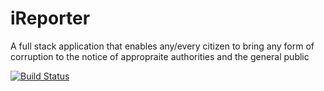 # iReporter
A full stack application that enables any/every citizen to bring any form of corruption to the notice of appropraite authorities and the general public

[![Build Status](https://travis-ci.org/beejay1293/iReporter.svg?branch=get-specific-redflag)](https://travis-ci.org/beejay1293/iReporter)
